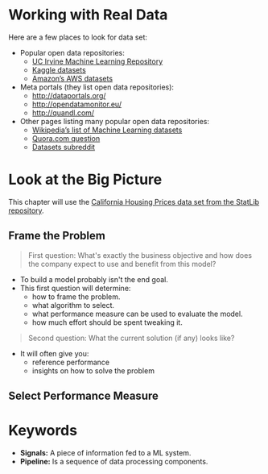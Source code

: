 # Working with Real Data

Here are a few places to look for data set:

* Popular open data repositories:
    * [UC Irvine Machine Learning Repository](http://archive.ics.uci.edu/ml/index.php)
    * [Kaggle datasets](https://www.kaggle.com/datasets)
    * [Amazon’s AWS datasets](https://registry.opendata.aws/)
* Meta portals (they list open data repositories): 
    * http://dataportals.org/
    * http://opendatamonitor.eu/
    * http://quandl.com/
* Other pages listing many popular open data repositories: 
    * [Wikipedia’s list of Machine Learning datasets](https://en.wikipedia.org/wiki/List_of_datasets_for_machine-learning_research)
    * [Quora.com question](https://www.quora.com/Where-can-I-find-large-datasets-open-to-the-public)
    * [Datasets subreddit](https://www.reddit.com/r/datasets/)

# Look at the Big Picture

This chapter will use the [California Housing Prices data set from the StatLib repository](https://raw.githubusercontent.com/ageron/handson-ml2/master/).

## Frame the Problem

> First question: What's exactly the business objective and how does the company expect to use and benefit from this model?

* To build a model probably isn't the end goal.
* This first question will determine:
    * how to frame the problem.
    * what algorithm to select.
    * what performance measure can be used to evaluate the model.
    * how much effort should be spent tweaking it.

> Second question: What the current solution (if any) looks like?

* It will often give you: 
    * reference performance
    * insights on how to solve the problem

## Select Performance Measure



# Keywords
* **Signals:** A piece of information fed to a ML system.
* **Pipeline:** Is a sequence of data processing components.
